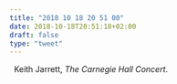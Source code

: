 ```yaml
---
title: "2018 10 18 20 51 00"
date: 2018-10-18T20:51:18+02:00
draft: false
type: "tweet"
---
```

<a href="https://itunes.apple.com/fr/album/the-carnegie-hall-concert/19182486" type="application/rss+xml" class="iconfont icon-music" title="rss"></a> &nbsp; Keith Jarrett, *The Carnegie Hall Concert*.
